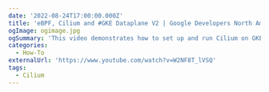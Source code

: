 ```yaml
---
date: '2022-08-24T17:00:00.000Z'
title: 'eBPF, Cilium and #GKE Dataplane V2 | Google Developers North America'
ogImage: ogimage.jpg
ogSummary: 'This video demonstrates how to set up and run Cilium on GKE'
categories:
  - How-To
externalUrl: 'https://www.youtube.com/watch?v=W2NF8T_lVSQ'
tags:
  - Cilium
---
```

